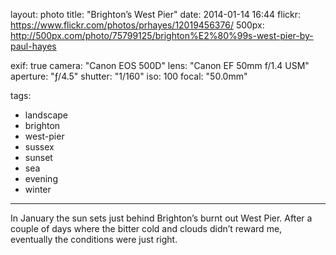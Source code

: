 layout: photo
title: "Brighton’s West Pier"
date: 2014-01-14 16:44
flickr: https://www.flickr.com/photos/prhayes/12019456376/
500px: http://500px.com/photo/75799125/brighton%E2%80%99s-west-pier-by-paul-hayes

exif: true
camera: "Canon EOS 500D"
lens: "Canon EF 50mm f/1.4 USM"
aperture: "ƒ/4.5"
shutter: "1/160"
iso: 100
focal: "50.0mm"

tags:
  - landscape
  - brighton
  - west-pier
  - sussex
  - sunset
  - sea
  - evening
  - winter
---

In January the sun sets just behind Brighton’s burnt out West Pier. After a couple of days where the bitter cold and clouds didn’t reward me, eventually the conditions were just right.
